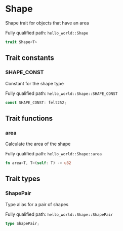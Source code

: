 # Shape

Shape trait for objects that have an area

Fully qualified path: `hello_world::Shape`

```rust
trait Shape<T>
```

## Trait constants

### SHAPE_CONST

Constant for the shape type

Fully qualified path: `hello_world::Shape::SHAPE_CONST`

```rust
const SHAPE_CONST: felt252;
```


## Trait functions

### area

Calculate the area of the shape

Fully qualified path: `hello_world::Shape::area`

```rust
fn area<T, T>(self: T) -> u32
```


## Trait types

### ShapePair

Type alias for a pair of shapes

Fully qualified path: `hello_world::Shape::ShapePair`

```rust
type ShapePair;
```


